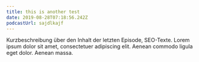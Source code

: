 ```yaml
---
title: this is another test
date: 2019-08-28T07:18:56.242Z
podcastUrl: sajdlkajf
---
```

Kurzbeschreibung über den Inhalt der letzten Episode, SEO-Texte. Lorem ipsum dolor sit amet, consectetuer adipiscing elit. Aenean commodo ligula eget dolor. Aenean massa.
